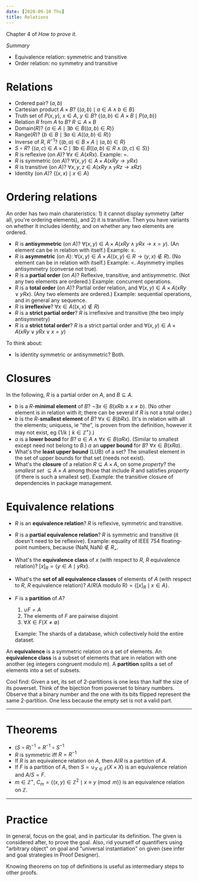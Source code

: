 ```yaml
---
date: [2020-09-10 Thu]
title: Relations
---
```


Chapter 4 of *How to prove it*.

*Summary*

- Equivalence relation: symmetric and transitive
- Order relation: no symmetry and transitive

# Relations

-   Ordered pair? $(a,b)$
-   Cartesian product $A × B$? $\{(a,b) \mid a ∈ A ∧ b ∈ B\}$
-   Truth set of $P(x,y)$, $x ∈ A$, $y ∈ B$? $\{(a,b) ∈ A × B \mid
    P(a,b)\}$
-   Relation $R$ from $A$ to $B$? $R ⊆ A × B$
-   Domain($R$)? $\{a ∈ A \mid ∃b ∈ B ((a,b) ∈ R)\}$
-   Range($R$)? $\{b ∈ B \mid ∃a ∈ A ((a,b) ∈ R)\}$
-   Inverse of $R$, $R^{-1}$? $\{(b,a) ∈ B × A \mid (a,b) ∈ R\}$
-   $S \circ R$? $\{(a,c) ∈ A × C \mid ∃b ∈ B ((a,b) ∈ R ∧ (b,c) ∈
    S)\}$
-   $R$ is reflexive (on $A$)? $∀x ∈ A (xRx)$. Example: $=$.
-   $R$ is symmetric (on $A$)? $∀(x,y) ∈ A × A (xRy → yRx)$
-   $R$ is transitive (on $A$)? $∀x,y,z ∈ A (xRy ∧ yRz → xRz)$
-   Identity (on $A$)? $\{(x,x) \mid x ∈ A\}$

# Ordering relations

An order has two main charateristics: 1) it cannot display symmetry
(after all, you're ordering elements), and 2) it is transitive. Then
you have variants on whether it includes identity, and on whether any
two elements are ordered.

-   $R$ is **antisymmetric** (on $A$)? $∀(x,y) ∈ A × A (xRy ∧ yRx → x
    = y)$. (An element can be in relation with itself.) Example: $≤$.
-   $R$ is **asymmetric** (on $A$): $∀(x,y) ∈ A × A ((x,y) ∈ R → (y,x)
    ∉ R)$. (No element can be in relation with itself.) Example: $<$.
    Asymmetry implies antisymmetry (converse not true).
-   $R$ is a **partial order** (on $A$)? Reflexive, transitive, and
    antisymmetric. (Not any two elements are ordered.) Example:
    concurrent operations.
-   $R$ is a **total order** (on $A$)? Partial order relation, and
    $∀(x,y) ∈ A × A (xRy ∨ yRx)$. (Any two elements are ordered.)
    Example: sequential operations, and in general any sequence.
-   $R$ is **irreflexive**? $∀x ∈ A ((x,x) ∉ R)$
-   $R$ is a **strict partial order**? $R$ is irreflexive and
    transitive (the two imply antisymmetry)
-   $R$ is a **strict total order**? $R$ is a strict partial order
    and $∀(x,y) ∈ A × A (xRy ∨ yRx ∨ x = y)$

To think about:

-   Is identity symmetric or antisymmetric? Both.

# Closures

In the following, $R$ is a partial order on $A$, and $B \subseteq A$.

-   $b$ is a $R$-**minimal element** of $B$? $¬∃x ∈ B (xRb ∧ x ≠ b)$.
    (No other element is in relation with it; there can be several if
    $R$ is not a total order.)
-   $b$ is the $R$-**smallest element** of $B$? $∀x ∈ B (bRx)$. (It's
    in relation with all the elements; uniquess, ie "the", is proven
    from the definition, however it may not exist, eg $\{1/k \mid k
    \in \mathbb{Z}^+\}$.)
-   $a$ is a **lower bound** for $B$? $a ∈ A ∧ ∀x ∈ B (aRx)$.
    (Similar to smallest except need not belong to $B$.) $a$ an
    **upper bound** for $B$? $\forall x \in B (xRa)$.
-   What's the **least upper bound** (LUB) of a set? The smallest
    element in the set of upper bounds for that set (needs not exist).
-   What's the **closure** of a relation $R ⊆ A × A$, on some
    *property*? the *smallest set* $⊆ A × A$ among those that include
    $R$ and satisfies *property* (if there is such a smallest set).
    Example: the transitive closure of dependencies in package
    management.

# Equivalence relations

-   $R$ is an **equivalence relation**? $R$ is reflexive, symmetric
    and transitive.
-   $R$ is a **partial equivalence relation**? $R$ is symmetric and
    transitive (it doesn't need to be reflexive). Example: equality of
    IEEE 754 floating-point numbers, because
    $(\text{NaN},\text{NaN})\not\in R_=$.
-   What's the **equivalence class** of $x$ (with respect to $R$, $R$
    equivalence relation)? $[x]_R = \{y ∈ A \mid yRx\}$.
-   What's the **set of all equivalence classes** of elements of $A$
    (with respect to $R$, $R$ equivalence relation)? $A/R \text{(A
    modulo R)} = \{[x]_R \mid x ∈ A\}$.
-   $F$ is a **partition** of $A$?
    1) $∪F = A$
    2) The elements of $F$ are pairwise disjoint
    3) $∀X ∈ F (X ≠ \emptyset)$

    Example: The shards of a database, which collectively hold the
    entire dataset.

An **equivalence** is a symmetric relation on a set of elements. An **equivalence class** is a subset of elements that are in relation with one another (eg integers congruent modulo $m$). A **partition** splits a set of elements into a set of subsets.

Cool find: Given a set, its set of 2-partitions is one less than half the size of its powerset. Think of the bijection from powerset to binary numbers. Observe that a binary number and the one with its bits flipped represent the same 2-partition. One less because the empty set is not a valid part.

----------------------------------------------------------------------

# Theorems

-   $(S \circ R)^{-1} = R^{-1} \circ S^{-1}$
-   $R$ is symmetric iff $R = R^{-1}$
-   If $R$ is an equivalence relation on $A$, then $A/R$ is a
    partition of $A$.
-   If $F$ is a partition of $A$, then $S = ∪_{X ∈ F} (X × X)$ is an
    equivalence relation and $A/S = F$.
-   $m ∈ ℤ^+$, $C_m = \{(x,y) ∈ ℤ^2 \mid x ≡ y \pmod{m}\}$ is an
    equivalence relation on $ℤ$.

----------------------------------------------------------------------

# Practice

In general, focus on the goal, and in particular its definition. The
given is considered after, to prove the goal. Also, rid yourself of
quantifiers using "arbitrary object" on goal and "universal
instantiation" on given (see infer and goal strategies in Proof
Designer).

Knowing theorems on top of definitions is useful as intermediary steps
to other proofs.

